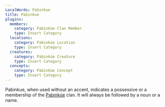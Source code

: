 ```yaml
---
LocalWords: Pabinkue
title: Pabinkue
plugins:
  members:
    category: Pabinkúe Clan Member
    type: Insert Category
  locations:
    category: Pabinkúe Location
    type: Insert Category
  creatures:
    category: Pabinkúe Creature
    type: Insert Category
  concepts:
    category: Pabinkúe Concept
    type: Insert Category
---
```


Pabinkue, when used without an accent, indicates a possessive or a membership of the [Pabinkúe]() clan. It will always be followed by a noun or a name.
